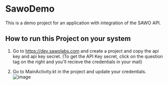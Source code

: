 # SawoDemo

This is a demo project for an application with integration of the SAWO API. 

## How to run this Project on your system

1. Go to https://dev.sawolabs.com and create a project and copy the api key and api key secret. (To get the API Key secret, click on the question tag on the right and you'll recieve the credentials in your mail)

2. Go to MainActivity.kt in the project and update your credentials.
![image](https://user-images.githubusercontent.com/67803800/134818839-c920c8e3-364c-4fcd-9c7d-27db6f3102b6.png)
